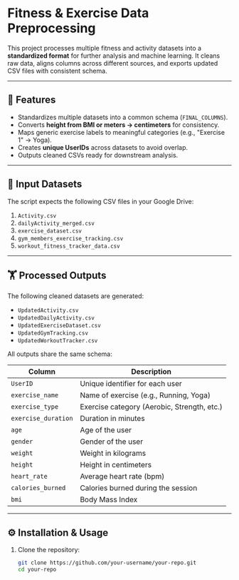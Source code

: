 # Fitness & Exercise Data Preprocessing

This project processes multiple fitness and activity datasets into a **standardized format** for further analysis and machine learning. It cleans raw data, aligns columns across different sources, and exports updated CSV files with consistent schema.

---

## 📌 Features
- Standardizes multiple datasets into a common schema (`FINAL_COLUMNS`).
- Converts **height from BMI or meters → centimeters** for consistency.
- Maps generic exercise labels to meaningful categories (e.g., "Exercise 1" → Yoga).
- Creates **unique UserIDs** across datasets to avoid overlap.
- Outputs cleaned CSVs ready for downstream analysis.

---

## 📂 Input Datasets
The script expects the following CSV files in your Google Drive:

1. `Activity.csv`  
2. `dailyActivity_merged.csv`  
3. `exercise_dataset.csv`  
4. `gym_members_exercise_tracking.csv`  
5. `workout_fitness_tracker_data.csv`  

---

## 🏋️ Processed Outputs
The following cleaned datasets are generated:

- `UpdatedActivity.csv`
- `UpdatedDailyActivity.csv`
- `UpdatedExerciseDataset.csv`
- `UpdatedGymTracking.csv`
- `UpdatedWorkoutTracker.csv`

All outputs share the same schema:

| Column             | Description                                  |
|--------------------|----------------------------------------------|
| `UserID`           | Unique identifier for each user              |
| `exercise_name`    | Name of exercise (e.g., Running, Yoga)       |
| `exercise_type`    | Exercise category (Aerobic, Strength, etc.)  |
| `exercise_duration`| Duration in minutes                          |
| `age`              | Age of the user                              |
| `gender`           | Gender of the user                           |
| `weight`           | Weight in kilograms                          |
| `height`           | Height in centimeters                        |
| `heart_rate`       | Average heart rate (bpm)                     |
| `calories_burned`  | Calories burned during the session           |
| `bmi`              | Body Mass Index                              |

---

## ⚙️ Installation & Usage
1. Clone the repository:
   ```bash
   git clone https://github.com/your-username/your-repo.git
   cd your-repo
